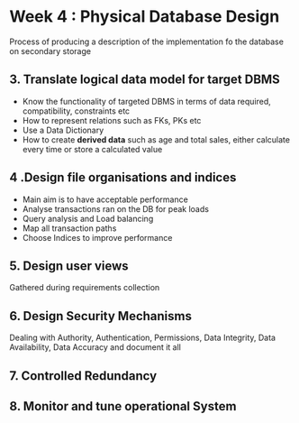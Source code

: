 # Week 4 : Physical Database Design

Process of producing a description of the implementation fo the database on secondary storage

## 3. Translate logical data model for target DBMS

- Know the functionality of targeted DBMS in terms of data required, compatibility, constraints etc
- How to represent relations such as FKs, PKs etc
- Use a Data Dictionary
- How to create **derived data** such as age and total sales, either calculate every time or store a calculated value

## 4 .Design file organisations and indices

- Main aim is to have acceptable performance
- Analyse transactions ran on the DB for peak loads
- Query analysis and Load balancing
- Map all transaction paths
- Choose Indices to improve performance

## 5. Design user views

Gathered during requirements collection

## 6. Design Security Mechanisms

Dealing with Authority, Authentication, Permissions, Data Integrity, Data Availability, Data Accuracy and document it all

## 7. Controlled Redundancy

## 8. Monitor and tune operational System
